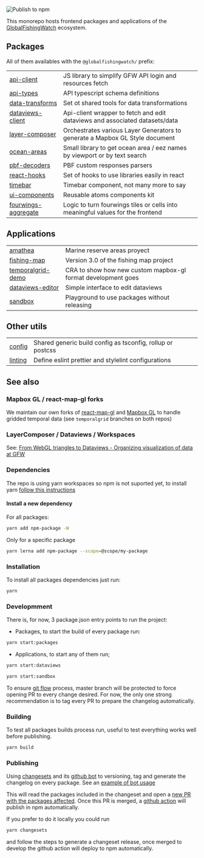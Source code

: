 ![Publish to npm](https://github.com/GlobalFishingWatch/frontend/workflows/Publish%20packages/badge.svg)

This monorepo hosts frontend packages and applications of the <a href="globalfishingwatch.org/">GlobalFishingWatch</a> ecosystem.

## Packages

All of them availables with the `@globalfishingwatch/` prefix:

|                                                     |                                                                              |
| --------------------------------------------------- | ---------------------------------------------------------------------------- |
| [api-client](packages/api-client)                   | JS library to simplify GFW API login and resources fetch                     |
| [api-types](packages/api-types)                     | API typescript schema definitions                                            |
| [data-transforms](packages/data-transforms)         | Set ot shared tools for data transformations                                 |
| [dataviews-client](packages/dataviews-client)       | Api-client wrapper to fetch and edit dataviews and associated datasets/data  |
| [layer-composer](packages/layer-composer)           | Orchestrates various Layer Generators to generate a Mapbox GL Style document |
| [ocean-areas](packages/ocean-areas)                 | Small library to get ocean area / eez names by viewport or by text search    |
| [pbf-decoders](packages/pbf-decoders)               | PBF custom responses parsers                                                 |
| [react-hooks](packages/react-hooks)                 | Set of hooks to use libraries easily in react                                |
| [timebar](packages/timebar)                         | Timebar component, not many more to say                                      |
| [ui-components](packages/ui-components)             | Reusable atoms components kit                                                |
| [fourwings-aggregate](packages/fourwings-aggregate) | Logic to turn fourwings tiles or cells into meaningful values for the frontend                                                |

## Applications

|                                       |                                                               |
| ------------------------------------- | ------------------------------------------------------------- |
| [amathea](applications/amathea)                    | Marine reserve areas proyect                                  |
| [fishing-map](applications/fishing-map)            | Version 3.0 of the fishing map project                        |
| [temporalgrid-demo](applications/temporalgrid-demo)| CRA to show how new custom mapbox-gl format development goes  |
| [dataviews-editor](applications/dataviews-editor)  | Simple interface to edit dataviews                            |
| [sandbox](applications/sandbox)                    | Playground to use packages without releasing                  |

## Other utils

|                    |                                                            |
| ------------------ | ---------------------------------------------------------- |
| [config](config)   | Shared generic build config as tsconfig, rollup or postcss |
| [linting](linting) | Define eslint prettier and stylelint configurations        |

## See also

### Mapbox GL / react-map-gl forks

We maintain our own forks of <a href="https://github.com/GlobalFishingWatch/react-map-gl/">react-map-gl</a> and <a href="https://github.com/GlobalFishingWatch/mapbox-gl-js/">Mapbox GL</a> to handle gridded temporal data (see `temporalgrid` branches on both repos)

### LayerComposer / Dataviews / Workspaces

See: <a href="https://docs.google.com/presentation/d/1LdxRbB491Rjf64C5VVF9oTWwWjFVnN5dzDf1uhxcHY4/edit?ts=5f031be2#slide=id.g807f22e76b_0_78">From WebGL triangles to Dataviews - Organizing visualization of data at GFW</a>

### Dependencies

The repo is using yarn workspaces so npm is not suported yet, to install yarn [follow this instructions](https://classic.yarnpkg.com/en/docs/install/)

#### Install a new dependency

For all packages:

```bash
yarn add npm-package -W
```

Only for a specific package

```bash
yarn lerna add npm-package --scope=@scope/my-package
```

### Installation

To install all packages dependencies just run:

```bash
yarn
```

### Developmment

There is, for now, 3 package.json entry points to run the project:

- Packages, to start the build of every package run:

```bash
yarn start:packages
```

- Applications, to start any of them run;

```bash
yarn start:dataviews
```

```bash
yarn start:sandbox
```

To ensure [git flow](https://guides.github.com/introduction/flow/) process, master branch will be protected to force opening PR to every change desired.
For now, the only one strong recommendation is to tag every PR to prepare the changelog automatically.

### Building

To test all packages builds process run, useful to test everything works well before publishing.

```bash
yarn build
```

### Publishing

Using [changesets](https://github.com/atlassian/changesets) and its [github bot](https://github.com/apps/changeset-bot) to versioning, tag and generate the changelog on every package. See an [example of bot usage](https://github.com/GlobalFishingWatch/frontend/pull/90#issuecomment-698843334)

This will read the packages included in the changeset and open a [new PR with the packages affected](https://github.com/GlobalFishingWatch/frontend/pull/92). Once this PR is merged, a [github action](https://github.com/GlobalFishingWatch/frontend/blob/develop/.github/workflows/publish-and-build.yml) will publish in npm automatically.

If you prefer to do it locally you could run

```bash
yarn changesets
```

and follow the steps to generate a changeset release, once merged to develop the github action will deploy to npm automatically.
